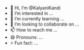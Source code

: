 - 👋 Hi, I’m @KalyaniKandi
- 👀 I’m interested in ...
- 🌱 I’m currently learning ...
- 💞️ I’m looking to collaborate on ...
- 📫 How to reach me ...
- 😄 Pronouns: ...
- ⚡ Fun fact: ...

<!---
KalyaniKandi/KalyaniKandi is a ✨ special ✨ repository because its `README.md` (this file) appears on your GitHub profile.
You can click the Preview link to take a look at your changes.
--->
